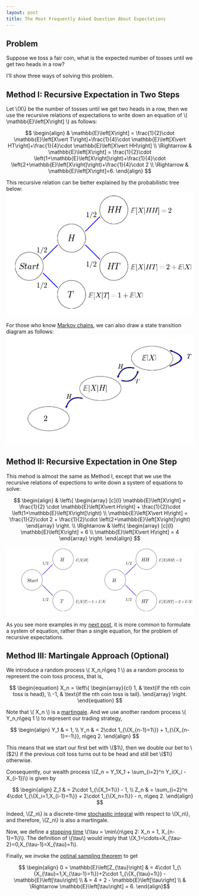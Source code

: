 ```yaml
---
layout: post
title: The Most Frequently Asked Question About Expectations
---
```


## Problem

Suppose we toss a fair coin, what is the expected number of tosses until we get two heads in a row?

I'll show three ways of solving this problem.

## Method I: Recursive Expectation in Two Steps

Let \\(X\\) be the number of tosses until we get two heads in a row, then we use the recursive relations of expectations to write down an equation of \\( \mathbb{E}\left[X\right] \\) as follows:

$$ \begin{align}
& \mathbb{E}\left[X\right] = \frac{1}{2}\cdot \mathbb{E}\left[X\vert T\right]+\frac{1}{4}\cdot \mathbb{E}\left[X\vert HT\right]+\frac{1}{4}\cdot \mathbb{E}\left[X\vert HH\right] \\
\Rightarrow & \mathbb{E}\left[X\right] = \frac{1}{2}\cdot \left(1+\mathbb{E}\left[X\right]\right)+\frac{1}{4}\cdot \left(2+\mathbb{E}\left[X\right]\right)+\frac{1}{4}\cdot 2 \\
\Rightarrow & \mathbb{E}\left[X\right]=6.
\end{align} $$

This recursive relation can be better explained by the probabilistic tree below:
![](/images/two_steps_tree.png?raw=true)

For those who know [Markov chains](https://en.wikipedia.org/wiki/Markov_chain), we can also draw a state transition diagram as follows:
![](/images/two_steps_transition.png?raw=true)

## Method II: Recursive Expectation in One Step

This mehod is almost the same as Method I, except that we use the recursive relations of expections to write down a system of equations to solve:

$$ \begin{align}
& \left\{
\begin{array}
[c]{l}
\mathbb{E}\left[X\right] = \frac{1}{2} \cdot \mathbb{E}\left[X\vert H\right] + \frac{1}{2}\cdot \left(1+\mathbb{E}\left[X\right]\right) \\
\mathbb{E}\left[X\vert H\right] = \frac{1}{2}\cdot 2 + \frac{1}{2}\cdot \left(2+\mathbb{E}\left[X\right]\right)
\end{array}
\right. \\
\Rightarrow & \left\{
\begin{array}
[c]{l}
\mathbb{E}\left[X\right] = 6 \\
\mathbb{E}\left[X\vert H\right] = 4
\end{array}
\right.
\end{align} $$

![](/images/one_step_tree.png?raw=true)

As you see more examples in my [next post](https://quantinterview.github.io/Ant-Cube/), it is more common to formulate a system of equation, rather than a single equation, for the problem of recursive expectations.

## Method III: Martingale Approach (Optional)

We introduce a random process \\( X_n,n\geq 1 \\) as a random process to represent the coin toss process, that is,

$$ \begin{equation}
X_n = \left\{
\begin{array}{cl}
1, & \text{if the nth coin toss is head}, \\
-1, & \text{if the nth coin toss is tail}.
\end{array}
\right.
\end{equation} $$

Note that \\( X_n \\) is a [martingale](https://en.wikipedia.org/wiki/Martingale_(probability_theory)). And we use another random process \\( Y_n,n\geq 1 \\) to represent our trading strategy,

$$ \begin{align}
Y_1 & = 1, \\
Y_n & = 2\cdot 1_{\{X_{n-1}=1\}} + 1_{\{X_{n-1}=-1\}}, n\geq 2.
\end{align} $$

This means that we start our first bet with \\(\$1\\), then we double our bet to \\(\$2\\) if the previous coit toss turns out to be head and still bet \\(\$1\\) otherwise.

Consequently, our wealth process \\(Z_n = Y_1X_1 + \sum_{i=2}^n Y_i\(X_i - X_{i-1}\)\\) is given by

$$ \begin{align}
Z_1 & = 2\cdot 1_{\{X_1=1\}} - 1, \\
Z_n & = \sum_{i=2}^n 4\cdot 1_{\{X_i=1,X_{i-1}=1\}} + 2\cdot 1_{\{X_n=1\}} - n, n\geq 2.
\end{align} $$

Indeed, \\(Z_n\\) is a discrete-time [stochastic integral](https://en.wikipedia.org/wiki/It%C3%B4_calculus) with respect to \\(X_n\\), and therefore, \\(Z_n\\) is also a martingale.

Now, we define a [stopping time](https://en.wikipedia.org/wiki/Stopping_time) \\(\tau = \min\\{n\geq 2: X_n = 1, X_{n-1}=1\\}\\). The definition of \\(\tau\\) would imply that \\(X_1=\cdots=X_{\tau-2}=0,X_{\tau-1}=X_{\tau}=1\\).

Finally, we invoke the [optinal sampling theorem](https://en.wikipedia.org/wiki/Optional_stopping_theorem) to get

$$ \begin{align}
0 = \mathbb{E}\left[Z_{\tau}\right] & = 4\cdot 1_{\{X_{\tau}=1,X_{\tau-1}=1\}}+2\cdot 1_{\{X_{\tau}=1\}} - \mathbb{E}\left[\tau\right] \\
& = 4 + 2 - \mathbb{E}\left[\tau\right] \\
& \Rightarrow \mathbb{E}\left[\tau\right] = 6.
\end{align}$$















